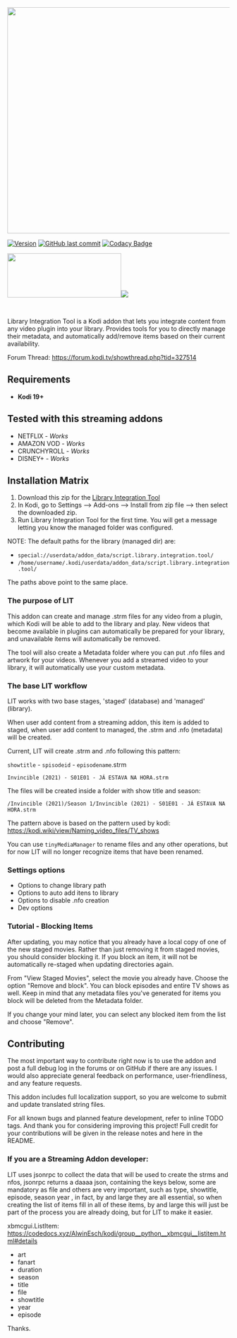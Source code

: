 <img src="./resources/media/logo.png" width=512>

[![Version](https://img.shields.io/badge/latest%20version-0.8.16-blue.svg)](https://github.com/patrick-klein/repository.librarytools)
[![GitHub last commit](https://img.shields.io/github/last-commit/luizoti/script.library.integration.tool.svg)](https://github.com/luizoti/script.library.integration.tool/commits/Matrix)
[![Codacy Badge](https://app.codacy.com/project/badge/Grade/2e2794f8e9fc49108aaa541a03c37ec4)](https://www.codacy.com/gh/luizoti/script.library.integration.tool/dashboard?utm_source=github.com\&utm_medium=referral\&utm_content=luizoti/script.library.integration.tool\&utm_campaign=Badge_Grade)

<img src="https://foswiki.org/pub/Community/DonationButton/donate-button.png" width="258" height="100" href="https://www.paypal.com/donate?hosted_button_id=JM5MHUEW4W5AC"><img src="https://raw.githubusercontent.com/appcraftstudio/buymeacoffee/master/Images/snapshot-bmc-button.png" href="https://www.buymeacoffee.com/luizoti">

</br>

Library Integration Tool is a Kodi addon that lets you integrate content from
any video plugin into your library. Provides tools for you to directly manage
their metadata, and automatically add/remove items based on their current
availability.

Forum Thread:
<https://forum.kodi.tv/showthread.php?tid=327514>

## Requirements

- **Kodi 19+**

## Tested with this streaming addons

- NETFLIX - *Works*
- AMAZON VOD - *Works*
- CRUNCHYROLL - *Works*
- DISNEY+ - *Works*

<!-- * ~~ABC Family - by t1m~~ - *Seems to be broken at the moment*
- Classic Cinema - by Jonathan Beluch (jbel)
- Cooking Channel - by t1m
- Comedy Central - by Lunatixz - _Great content and all videos have episode
  numbers_
- Crackle - by eracknaphobia
- DIY Network - by t1m
- Food Network - by t1m
- HGTV - by t1m
- Popcornflix - by t1m - _Lots of content, but most have low ratings_
- Travel Channel - by t1m
- TV Land - by Lunatixz - _Double check episode numbers before scraping_
- WABC Programs - by t1m - _Do not sync entire directory due to infinite load
  times for some items, but works well with individual TV shows_
- WNBC Programs - by t1m - _Huge amount of content, but slow to update_ -->

## Installation Matrix

1. Download this zip for the
   [Library Integration Tool](https://github.com/luizoti/script.library.integration.tool/archive/refs/heads/Matrix.zip)
2. In Kodi, go to Settings --> Add-ons --> Install from zip file --> then select
   the downloaded zip.
3. Run Library Integration Tool for the first time. You will get a message
   letting you know the managed folder was configured.

NOTE: The default paths for the library (managed dir) are:

- `special://userdata/addon_data/script.library.integration.tool/`
- `/home/username/.kodi/userdata/addon_data/script.library.integration.tool/`

The paths above point to the same place.

### The purpose of LIT

This addon can create and manage .strm files for any video from a plugin, which
Kodi will be able to add to the library and play. New videos that become
available in plugins can automatically be prepared for your library, and
unavailable items will automatically be removed.

The tool will also create a Metadata folder where you can put .nfo files and
artwork for your videos. Whenever you add a streamed video to your library, it
will automatically use your custom metadata.

### The base LIT workflow

LIT works with two base stages, 'staged' (database) and 'managed' (library).

When user add content from a streaming addon, this item is added to staged, 
when user add content to managed, the .strm and .nfo (metadata) will be created.

Current, LIT will create .strm and .nfo following this pattern:

`showtitle` - `spisodeid` - `episodename`.strm

`Invincible (2021) - S01E01 - JÁ ESTAVA NA HORA.strm`

The files will be created inside a folder with show title and season:

`/Invincible (2021)/Season 1/Invincible (2021) - S01E01 - JÁ ESTAVA NA HORA.strm`

The pattern above is based on the pattern used by kodi: https://kodi.wiki/view/Naming_video_files/TV_shows

You can use `tinyMediaManager` to rename files and any other operations, but for now LIT will no longer recognize items that have been renamed.

### Settings options

 - Options to change library path
 - Options to auto add itens to library
 - Options to disable .nfo creation
 - Dev options

<!--  -->

<!-- ### Tutorial - Updating Directories

Now that you've added this content from Crackle to your library, you can
continue to add movies and TV shows from all of your favorite plugins. Refer to
the list at the bottom of the README for several suggested addons that work well
with Library Integration Tool. However, after you've been using this add-on for
a while, the availability of streamed content may change.

To quickly update your directories, open "View Synced Directories" from the main
menu and choose "Update all" at the bottom of the list. This action will reload
all synced directories and automatically find old managed and staged items that
have become unavailable, and new items to stage. Depending on how many
directories need to be loaded, and which plugins you use, this may take a while.
Once the tool is done loading all the items, it will ask for your confirmation
before proceeding.

After the directories are updated, you can review and add your staged items. And
remember to clean and/or update your library! -->

### Tutorial - Blocking Items

After updating, you may notice that you already have a local copy of one of the
new staged movies. Rather than just removing it from staged movies, you should
consider blocking it. If you block an item, it will not be automatically
re-staged when updating directories again.

From "View Staged Movies", select the movie you already have. Choose the option
"Remove and block". You can block episodes and entire TV shows as well. Keep in
mind that any metadata files you've generated for items you block will be
deleted from the Metadata folder.


If you change your mind later, you can select any blocked item from the list and
choose "Remove".
<!-- 
### Other Addons

**Skin Helper Service Widgets BETA** by marcelveldt - *The latest versions
include a new recommendation system that dynamically shows you personalized
content on your homescreen. So if you decide to add every possible directory and
end up with 4000+ new items in your library, this addon will help ensure you
only see the most relevant titles*

**WatchedList** by schapplm - *Because you'll potentially remove and re-add
streamed content several times with Library Integration Tool, WatchedList makes
your watched status persistent by storing it in an independent database*
 -->
## Contributing

The most important way to contribute right now is to use the addon and post a
full debug log in the forums or on GitHub if there are any issues. I would also
appreciate general feedback on performance, user-friendliness, and any feature
requests.

This addon includes full localization support, so you are welcome to submit and
update translated string files.

For all known bugs and planned feature development, refer to inline TODO tags.
And thank you for considering improving this project! Full credit for your
contributions will be given in the release notes and here in the README.

### If you are a Streaming Addon developer:

LIT uses jsonrpc to collect the data that will be used to create the strms and 
nfos, jsonrpc returns a daaaa json, containing the keys below, some are 
mandatory as file and others are very important, such as type, showtitle, 
episode, season year , in fact, by and large they are all essential, so when 
creating the list of items fill in all of these items, by and large this will 
just be part of the process you are already doing, but for LIT to make it easier.


xbmcgui.ListItem: https://codedocs.xyz/AlwinEsch/kodi/group__python__xbmcgui__listitem.html#details

- art
- fanart
- duration
- season
- title
- file
- showtitle
- year
- episode


Thanks.
